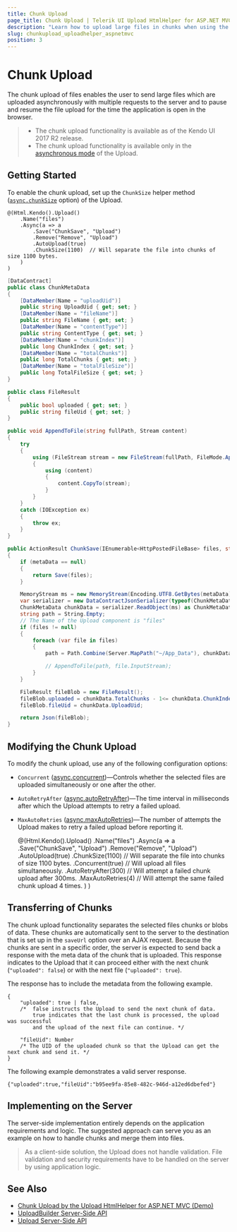 ```yaml
---
title: Chunk Upload
page_title: Chunk Upload | Telerik UI Upload HtmlHelper for ASP.NET MVC
description: "Learn how to upload large files in chunks when using the Telerik UI Upload HtmlHelper for ASP.NET MVC."
slug: chunkupload_uploadhelper_aspnetmvc
position: 3
---
```


# Chunk Upload

The chunk upload of files enables the user to send large files which are uploaded asynchronously with multiple requests to the server and to pause and resume the file upload for the time the application is open in the browser.

> * The chunk upload functionality is available as of the Kendo UI 2017 R2 release.
> * The chunk upload functionality is available only in the [asynchronous mode](http://docs.telerik.com/kendo-ui/controls/editors/upload/modes.html#asynchronous-mode) of the Upload.

## Getting Started

To enable the chunk upload, set up the `ChunkSize` helper method ([`async.chunkSize`](http://docs.telerik.com/kendo-ui/api/javascript/ui/upload#configuration-async.chunkSize) option) of the Upload.

```razor
@(Html.Kendo().Upload()
    .Name("files")
    .Async(a => a
        .Save("ChunkSave", "Upload")
        .Remove("Remove", "Upload")
        .AutoUpload(true)
        .ChunkSize(1100)  // Will separate the file into chunks of size 1100 bytes.
    )
)
```
```cs
[DataContract]
public class ChunkMetaData
{
    [DataMember(Name = "uploadUid")]
    public string UploadUid { get; set; }
    [DataMember(Name = "fileName")]
    public string FileName { get; set; }
    [DataMember(Name = "contentType")]
    public string ContentType { get; set; }
    [DataMember(Name = "chunkIndex")]
    public long ChunkIndex { get; set; }
    [DataMember(Name = "totalChunks")]
    public long TotalChunks { get; set; }
    [DataMember(Name = "totalFileSize")]
    public long TotalFileSize { get; set; }
}

public class FileResult
{
    public bool uploaded { get; set; }
    public string fileUid { get; set; }
}

public void AppendToFile(string fullPath, Stream content)
{
    try
    {
        using (FileStream stream = new FileStream(fullPath, FileMode.Append, FileAccess.Write, FileShare.ReadWrite))
        {
            using (content)
            {
                content.CopyTo(stream);
            }
        }
    }
    catch (IOException ex)
    {
        throw ex;
    }
}

public ActionResult ChunkSave(IEnumerable<HttpPostedFileBase> files, string metaData)
{
    if (metaData == null)
    {
        return Save(files);
    }

    MemoryStream ms = new MemoryStream(Encoding.UTF8.GetBytes(metaData));
    var serializer = new DataContractJsonSerializer(typeof(ChunkMetaData));
    ChunkMetaData chunkData = serializer.ReadObject(ms) as ChunkMetaData;
    string path = String.Empty;
    // The Name of the Upload component is "files"
    if (files != null)
    {
        foreach (var file in files)
        {
            path = Path.Combine(Server.MapPath("~/App_Data"), chunkData.FileName);

            // AppendToFile(path, file.InputStream);
        }
    }

    FileResult fileBlob = new FileResult();
    fileBlob.uploaded = chunkData.TotalChunks - 1<= chunkData.ChunkIndex;
    fileBlob.fileUid = chunkData.UploadUid;

    return Json(fileBlob);
}
```

## Modifying the Chunk Upload

To modify the chunk upload, use any of the following configuration options:

* `Concurrent` ([async.concurrent](http://docs.telerik.com/kendo-ui/api/javascript/ui/upload#configuration-async.concurrent))&mdash;Controls whether the selected files are uploaded simultaneously or one after the other.
* `AutoRetryAfter` ([async.autoRetryAfter](http://docs.telerik.com/kendo-ui/api/javascript/ui/upload#configuration-async.autoRetryAfter))&mdash;The time interval in milliseconds after which the Upload attempts to retry a failed upload.
* `MaxAutoRetries` ([async.maxAutoRetries](http://docs.telerik.com/kendo-ui/api/javascript/ui/upload#configuration-async.maxAutoRetries))&mdash;The number of attempts the Upload makes to retry a failed upload before reporting it.

    @(Html.Kendo().Upload()
        .Name("files")
        .Async(a => a
            .Save("ChunkSave", "Upload")
            .Remove("Remove", "Upload")
            .AutoUpload(true)
            .ChunkSize(1100) // Will separate the file into chunks of size 1100 bytes.
            .Concurrent(true) // Will upload all files simultaneously.
            .AutoRetryAfter(300) // Will attempt a failed chunk upload after 300ms.
            .MaxAutoRetries(4) // Will attempt the same failed chunk upload 4 times.
        )
    )

## Transferring of Chunks

The chunk upload functionality separates the selected files chunks or blobs of data. These chunks are automatically sent to the server to the destination that is set up in the `saveUrl` option over an AJAX request. Because the chunks are sent in a specific order, the server is expected to send back a response with the meta data of the chunk that is uploaded. This response indicates to the Upload that it can proceed either with the next chunk (`"uploaded": false`) or with the next file (`"uploaded": true`).

The response has to include the metadata from the following example.

    {
        "uploaded": true | false,
        /*  false instructs the Upload to send the next chunk of data.
            true indicates that the last chunk is processed, the upload was successful
            and the upload of the next file can continue. */

        "fileUid": Number
        /* The UID of the uploaded chunk so that the Upload can get the next chunk and send it. */
    }

The following example demonstrates a valid server response.

    {"uploaded":true,"fileUid":"b95ee9fa-85e8-482c-946d-a12ed6dbefed"}

## Implementing on the Server

The server-side implementation entirely depends on the application requirements and logic. The suggested approach can serve you as an example on how to handle chunks and merge them into files.

> As a client-side solution, the Upload does not handle validation. File validation and security requirements have to be handled on the server by using application logic.

## See Also

* [Chunk Upload by the Upload HtmlHelper for ASP.NET MVC (Demo)](https://demos.telerik.com/aspnet-mvc/upload/chunkupload)
* [UploadBuilder Server-Side API](http://docs.telerik.com/aspnet-mvc/api/Kendo.Mvc.UI.Fluent/UploadBuilder)
* [Upload Server-Side API](/api/upload)

